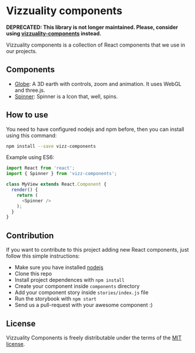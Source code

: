 # Vizzuality components

**DEPRECATED: This library is not longer maintained. Please, consider using [vizzuality-components](https://github.com/Vizzuality/vizzuality-components) instead.**

Vizzuality components is a collection of React components that we use in our projects.

## Components

* [Globe](./components/Globe): A 3D earth with controls, zoom and animation. It uses WebGL and three.js.
* [Spinner](./components/Spinner): Spinner is a Icon that, well, spins.

## How to use

You need to have configured nodejs and npm before, then you can install using this command:

```bash
npm install --save vizz-components
```

Example using ES6:

```js
import React from 'react';
import { Spinner } from 'vizz-components';

class MyView extends React.Component {
  render() {
    return (
      <Spinner />
    );
  }
}
```

## Contribution

If you want to contribute to this project adding new React components, just follow this simple instructions:

* Make sure you have installed [nodejs](https://nodejs.org)
* Clone this repo
* Install project dependences with `npm install`
* Create your component inside `components` directory
* Add your component story inside `stories/index.js` file
* Run the storybook with `npm start`
* Send us a pull-request with your awesome component :)

## License

Vizzuality Components is freely distributable under the terms of the [MIT license](LICENSE.md).
